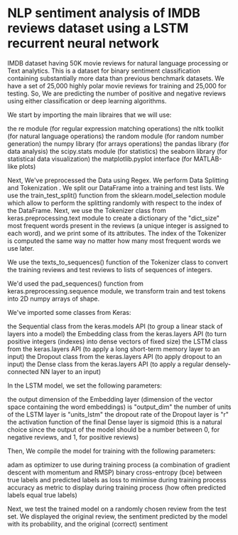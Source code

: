 # NLP sentiment analysis of IMDB reviews dataset using a LSTM recurrent neural network

IMDB dataset having 50K movie reviews for natural language processing or Text analytics.
This is a dataset for binary sentiment classification containing substantially more data than previous benchmark datasets. We have a set of 25,000 highly polar movie reviews for training and 25,000 for testing. So, We are predicting the number of positive and negative reviews using either classification or deep learning algorithms.


We start by importing the main libraires that we will use:

the re module (for regular expression matching operations)
the nltk toolkit (for natural language operations)
the random module (for random number generation)
the numpy library (for arrays operations)
the pandas library (for data analysis)
the scipy.stats module (for statistics)
the seaborn library (for statistical data visualization)
the matplotlib.pyplot interface (for MATLAB-like plots)

Next, We've preprocessed the Data using Regex.
We perform Data Splitting and Tokenization . We split our DataFrame into a training and test lists. We use the train_test_split() function from the sklearn.model_selection module which allow to perform the splitting randomly with respect to the index of the DataFrame.
Next, we use the Tokenizer class from keras.preprocessing.text module to create a dictionary of the "dict_size" most frequent words present in the reviews (a unique integer is assigned to each word), and we print some of its attributes. The index of the Tokenizer is computed the same way no matter how many most frequent words we use later.

We use the texts_to_sequences() function of the Tokenizer class to convert the training reviews and test reviews to lists of sequences of integers.

We'd used the pad_sequences() function from keras.preprocessing.sequence module, we transform train and test tokens into 2D numpy arrays of shape.

We've imported some classes from Keras:

the Sequential class from the keras.models API (to group a linear stack of layers into a model)
the Embedding class from the keras.layers API (to turn positive integers (indexes) into dense vectors of fixed size)
the LSTM class from the keras.layers API (to apply a long short-term memory layer to an input)
the Dropout class from the keras.layers API (to apply dropout to an input)
the Dense class from the keras.layers API (to apply a regular densely-connected NN layer to an input)

In the LSTM model, we set the following parameters:

the output dimension of the Embedding layer (dimension of the vector space containing the word embeddings) is "output_dim"
the number of units of the LSTM layer is "units_lstm"
the dropout rate of the Dropout layer is "r"
the activation function of the final Dense layer is sigmoid (this is a natural choice since the output of the model should be a number between 0, for negative reviews, and 1, for positive reviews)

Then, We compile the model for training with the following parameters:

adam as optimizer to use during training process (a combination of gradient descent with momentum and RMSP)
binary cross-entropy (bce) between true labels and predicted labels as loss to minimise during training process
accuracy as metric to display during training process (how often predicted labels equal true labels)

Next, we test the trained model on a randomly chosen review from the test set. We displayed the original review, the sentiment predicted by the model with its probability, and the original (correct) sentiment


